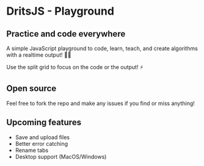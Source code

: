 # DritsJS - Playground

## Practice and code everywhere

A simple JavaScript playground to code, learn, teach, and create algorithms with a realtime output! 👨‍💻

Use the split grid to focus on the code or the output! ⚡️

## Open source

Feel free to fork the repo and make any issues if you find or miss anything!

## Upcoming features

- Save and upload files
- Better error catching
- Rename tabs
- Desktop support (MacOS/Windows)
